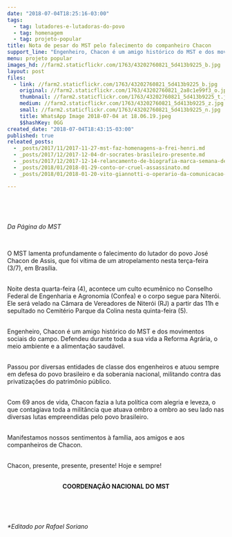 ```yaml
---
date: "2018-07-04T18:25:16-03:00"
tags:
  - tag: lutadores-e-lutadoras-do-povo
  - tag: homenagem
  - tag: projeto-popular
title: Nota de pesar do MST pelo falecimento do companheiro Chacon
support_line: "Engenheiro, Chacon é um amigo histórico do MST e dos movimentos sociais do campo. Defendeu durante toda a sua vida a Reforma Agrária, o meio ambiente e a alimentação saudável. "
menu: projeto popular
images_hd: //farm2.staticflickr.com/1763/43202760821_5d413b9225_b.jpg
layout: post
files:
  - link: //farm2.staticflickr.com/1763/43202760821_5d413b9225_b.jpg
    original: //farm2.staticflickr.com/1763/43202760821_2a8c1e99f3_o.jpg
    thumbnail: //farm2.staticflickr.com/1763/43202760821_5d413b9225_t.jpg
    medium: //farm2.staticflickr.com/1763/43202760821_5d413b9225_z.jpg
    small: //farm2.staticflickr.com/1763/43202760821_5d413b9225_n.jpg
    title: WhatsApp Image 2018-07-04 at 18.06.19.jpeg
    $$hashKey: 0GG
created_date: "2018-07-04T18:43:15-03:00"
published: true
releated_posts:
  - _posts/2017/11/2017-11-27-mst-faz-homenagens-a-frei-henri.md
  - _posts/2017/12/2017-12-04-dr-socrates-brasileiro-presente.md
  - _posts/2017/12/2017-12-14-relancamento-de-biografia-marca-semana-de-memoria-a-dom-paulo-evaristo-arns.md
  - _posts/2018/01/2018-01-29-conto-or-cruel-assassinato.md
  - _posts/2018/01/2018-01-20-vito-giannotti-o-operario-da-comunicacao-completaria-75-anos.md

---
```

<p>&nbsp;</p>

<p>&nbsp;</p>

<p><em>Da P&aacute;gina do MST</em></p>

<p>&nbsp;</p>

<p>O MST lamenta profundamente o falecimento do lutador do povo Jos&eacute; Chacon de Assis, que foi v&iacute;tima de um atropelamento nesta ter&ccedil;a-feira (3/7), em Bras&iacute;lia.</p>

<p><br />
Noite desta quarta-feira (4), acontece um culto ecum&ecirc;nico no Conselho Federal de Engenharia e Agronomia (Confea) e o corpo segue para Niter&oacute;i. Ele ser&aacute; velado na C&acirc;mara de Vereadores de Niter&oacute;i (RJ) a partir das 11h e sepultado no Cemit&eacute;rio Parque da Colina nesta quinta-feira (5).</p>

<p><br />
Engenheiro, Chacon &eacute; um amigo hist&oacute;rico do MST e dos movimentos sociais do campo. Defendeu durante toda a sua vida a Reforma Agr&aacute;ria, o meio ambiente e a alimenta&ccedil;&atilde;o saud&aacute;vel.</p>

<p><br />
Passou por diversas entidades de classe dos engenheiros e atuou sempre em defesa do povo brasileiro e da soberania nacional, militando contra das privatiza&ccedil;&otilde;es do patrim&ocirc;nio p&uacute;blico.</p>

<p><br />
Com 69 anos de vida, Chacon fazia a luta pol&iacute;tica com alegria e leveza, o que contagiava toda a milit&acirc;ncia que atuava ombro a ombro ao seu lado nas diversas lutas empreendidas pelo povo brasileiro.</p>

<p><br />
Manifestamos nossos sentimentos &agrave; fam&iacute;lia, aos amigos e aos companheiros de Chacon.</p>

<p><br />
Chacon, presente, presente, presente! Hoje e sempre!</p>

<p style="text-align: center;"><br />
<strong>COORDENA&Ccedil;&Atilde;O NACIONAL DO MST</strong></p>

<p>&nbsp;</p>

<p>&nbsp;</p>

<p><em>*Editado por Rafael Soriano</em></p>
